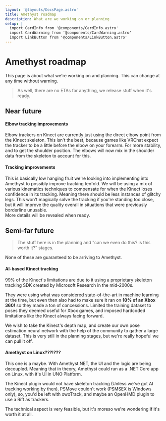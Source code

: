```yaml
---
layout: '@layouts/DocsPage.astro'
title: Amethyst roadmap
description: What are we working on or planning
setup: | 
  import CardInfo from '@components/CardInfo.astro'
  import CardWarning from '@components/CardWarning.astro'
  import LinkButton from '@components/LinkButton.astro'
---
```

# Amethyst roadmap

<CardInfo title="What is this?">
This page is about what we're working on and planning. This can change at any time without warning.
</CardInfo>

> As well, there are no ETAs for anything, we release stuff when it's ready.

## Near future

#### Elbow tracking improvements
Elbow trackers on Kinect are currently just using the direct elbow point from the Kinect skeleton. This isn't the best, because games like VRChat expect the tracker to be a little before the elbow on your forearm. For more stability, and to get the shoulder position. The elbows will now mix in the shoulder data from the skeleton to account for this.

#### Tracking improvements
This is basically low hanging fruit we're looking into implementing into Amethyst to possibly improve tracking tenfold. We will be using a mix of various kinematics techniques to compensate for when the Kinect loses confidence in its tracking. Meaning there should be less instances of glitchy legs. This won't magically solve the tracking if you're standing too close, but it will improve the quality overall in situations that were previously borderline unusable.  
More details will be revealed when ready.

## Semi-far future
> The stuff here is in the planning and "can we even do this? is this worth it?" stages.

<CardWarning title="These are only plans">
None of these are guaranteed to be arriving to Amethyst.
</CardWarning>

#### AI-based Kinect tracking
99% of the Kinect's limitations are due to it using a proprietary skeleton tracking SDK created by Microsoft Research in the mid-2000s.

They were using what was considered state-of-the-art in machine learning at the time, but even then also had to make sure it ran on **10% of an Xbox 360!** so they made a ton of concessions. Limited the training dataset to poses they deemed useful for Xbox games, and imposed hardcoded limitations like the Kinect always facing forward.

We wish to take the Kinect's depth map, and create our own pose estimation neural network with the help of the community to gather a large dataset. This is very still in the planning stages, but we're really hopeful we can pull it off.

#### Amethyst on Linux???!???
This one is a maybe. With Amethyst.NET, the UI and the logic are being decoupled. Meaning that in theory, Amethyst could run as a .NET Core app on Linux, with it's UI in UNO Platform.

The Kinect plugin would not have skeleton tracking (Unless we've got AI tracking working by then), PSMove couldn't work (PSMSEX is Windows only), so, you'd be left with owoTrack, and maybe an OpenHMD plugin to use a Rift as trackers.

The technical aspect is very feasible, but it's moreso we're wondering if it's worth it at all.
